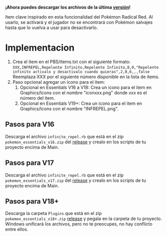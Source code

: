 **¡Ahora puedes descargar los archivos de la última [versión](https://github.com/Pokemon-Fan-Games/InfiniteRepel/releases/latest)!**

Item clave inspirado en esta funcionalidad del Pokémon Radical Red. Al usarlo, se activará y el jugador no se encontrará con Pokémon salvajes hasta que lo vuelva a usar para desactivarlo.

# Implementacion

1. Crea el item en el PBS/items.txt con el siguiente formato:
   `XXX,INFREPEL,Repelente Infinito,Repelente Infinito,8,0,"Repelente infinito activalo y desactivalo cuando quieras",2,0,6,,,false`
   Reemplaza XXX por el siguiente número disponible en la lista de items.
2. Paso opcional agregar un ícono para el item:
   1. Opcional en Essentials V16 a V18: Crea un icono para el item en Graphics/Icons con el nombre "iconxxx.png" donde xxx es el número del item.
   2. Opcional en Essentials V19+: Crea un icono para el item en Graphics/Icons con el nombre "INFREPEL.png".

## Pasos para V16

Descarga el archivo `infinite_repel.rb` que está en el zip `pokemon_essentials_v16.zip` del [release](https://github.com/Pokemon-Fan-Games/InfiniteRepel/releases/latest) y crealo en los scripts de tu proyecto encima de Main.

## Pasos para V17

Descarga el archivo `infinite_repel.rb` que está en el zip `pokemon_essentials_v17.zip` del [release](https://github.com/Pokemon-Fan-Games/InfiniteRepel/releases/latest) y crealo en los scripts de tu proyecto encima de Main.

## Pasos para V18+

Descarga la carpeta `Plugins` que está en el zip `pokemon_essentials_v18+.zip` [release](https://github.com/Pokemon-Fan-Games/InfiniteRepel/releases/latest) y pegala en la carpeta de tu proyecto. Windows unificará los archivos, pero no te preocupes, no hay conflicto entre ellos.
